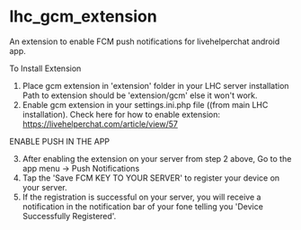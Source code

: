# lhc_gcm_extension
An extension to enable FCM push notifications for livehelperchat android app.

To Install Extension

1. Place gcm extension in  'extension' folder in your LHC server installation
Path to extension should be 'extension/gcm' else it won't work.
2. Enable gcm extension in your settings.ini.php file ((from main LHC installation).
Check here for how to enable extension: https://livehelperchat.com/article/view/57

ENABLE PUSH IN THE APP

3. After enabling the extension on your server from step 2 above, Go to the app menu -> Push Notifications 
4. Tap the 'Save FCM KEY TO YOUR SERVER' to register your device on your server.
5. If the registration is successful on your server, you will receive a notification in the notification bar of your fone telling you 'Device Successfully Registered'.
